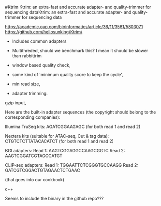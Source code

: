 #Ktrim
Ktrim: an extra-fast and accurate adapter- and quality-trimmer for sequencing dataKtrim: an extra-fast and accurate adapter- and quality-trimmer for sequencing data

https://academic.oup.com/bioinformatics/article/36/11/3561/5803071
https://github.com/hellosunking/Ktrim/

- Includes common adapters
- Multithreded, should we benchmark this? I mean it should be slower than rabbittrim

- window based quality check,
- some kind of 'minimum quality score to keep the cycle',
- min read size, 
- adapter trimming.

gzip input, 



> 
Here are the built-in adapter sequences (the copyright should belong to the corresponding companies):

Illumina TruSeq kits:
AGATCGGAAGAGC (for both read 1 and read 2)

Nextera kits (suitable for ATAC-seq, Cut & tag data):
CTGTCTCTTATACACATCT (for both read 1 and read 2)

BGI adapters:
Read 1: AAGTCGGAGGCCAAGCGGTC
Read 2: AAGTCGGATCGTAGCCATGT

CLIP-seq adapters:
Read 1: TGGAATTCTCGGGTGCCAAGG
Read 2: GATCGTCGGACTGTAGAACTCTGAAC

(that goes into our cookbook)



c++

Seems to include the binary in the github repo???
